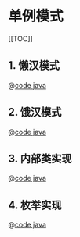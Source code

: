 # 单例模式

[[TOC]]

## 1. 懒汉模式

@[code java](./src/LazySingletonTest.java)

## 2. 饿汉模式

@[code java](./src/HungrySingletonTest.java)

## 3. 内部类实现

@[code java](./src/InnerClassSingletonTest.java)

## 4. 枚举实现

@[code java](./src/EnumSingletonTest.java)
